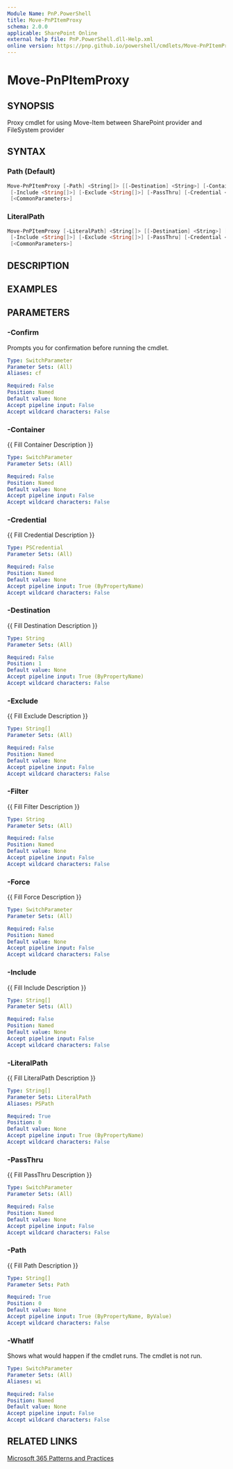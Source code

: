 ```yaml
---
Module Name: PnP.PowerShell
title: Move-PnPItemProxy
schema: 2.0.0
applicable: SharePoint Online
external help file: PnP.PowerShell.dll-Help.xml
online version: https://pnp.github.io/powershell/cmdlets/Move-PnPItemProxy.html
---
```

 
# Move-PnPItemProxy

## SYNOPSIS
Proxy cmdlet for using Move-Item between SharePoint provider and FileSystem provider

## SYNTAX

### Path (Default)
```powershell
Move-PnPItemProxy [-Path] <String[]> [[-Destination] <String>] [-Container] [-Force] [-Filter <String>]
 [-Include <String[]>] [-Exclude <String[]>] [-PassThru] [-Credential <PSCredential>]  
 [<CommonParameters>]
```

### LiteralPath
```powershell
Move-PnPItemProxy [-LiteralPath] <String[]> [[-Destination] <String>] [-Container] [-Force] [-Filter <String>]
 [-Include <String[]>] [-Exclude <String[]>] [-PassThru] [-Credential <PSCredential>]  
 [<CommonParameters>]
```

## DESCRIPTION

## EXAMPLES

## PARAMETERS

### -Confirm
Prompts you for confirmation before running the cmdlet.

```yaml
Type: SwitchParameter
Parameter Sets: (All)
Aliases: cf

Required: False
Position: Named
Default value: None
Accept pipeline input: False
Accept wildcard characters: False
```

### -Container
{{ Fill Container Description }}

```yaml
Type: SwitchParameter
Parameter Sets: (All)

Required: False
Position: Named
Default value: None
Accept pipeline input: False
Accept wildcard characters: False
```

### -Credential
{{ Fill Credential Description }}

```yaml
Type: PSCredential
Parameter Sets: (All)

Required: False
Position: Named
Default value: None
Accept pipeline input: True (ByPropertyName)
Accept wildcard characters: False
```

### -Destination
{{ Fill Destination Description }}

```yaml
Type: String
Parameter Sets: (All)

Required: False
Position: 1
Default value: None
Accept pipeline input: True (ByPropertyName)
Accept wildcard characters: False
```

### -Exclude
{{ Fill Exclude Description }}

```yaml
Type: String[]
Parameter Sets: (All)

Required: False
Position: Named
Default value: None
Accept pipeline input: False
Accept wildcard characters: False
```

### -Filter
{{ Fill Filter Description }}

```yaml
Type: String
Parameter Sets: (All)

Required: False
Position: Named
Default value: None
Accept pipeline input: False
Accept wildcard characters: False
```

### -Force
{{ Fill Force Description }}

```yaml
Type: SwitchParameter
Parameter Sets: (All)

Required: False
Position: Named
Default value: None
Accept pipeline input: False
Accept wildcard characters: False
```

### -Include
{{ Fill Include Description }}

```yaml
Type: String[]
Parameter Sets: (All)

Required: False
Position: Named
Default value: None
Accept pipeline input: False
Accept wildcard characters: False
```

### -LiteralPath
{{ Fill LiteralPath Description }}

```yaml
Type: String[]
Parameter Sets: LiteralPath
Aliases: PSPath

Required: True
Position: 0
Default value: None
Accept pipeline input: True (ByPropertyName)
Accept wildcard characters: False
```

### -PassThru
{{ Fill PassThru Description }}

```yaml
Type: SwitchParameter
Parameter Sets: (All)

Required: False
Position: Named
Default value: None
Accept pipeline input: False
Accept wildcard characters: False
```

### -Path
{{ Fill Path Description }}

```yaml
Type: String[]
Parameter Sets: Path

Required: True
Position: 0
Default value: None
Accept pipeline input: True (ByPropertyName, ByValue)
Accept wildcard characters: False
```

### -WhatIf
Shows what would happen if the cmdlet runs. The cmdlet is not run.

```yaml
Type: SwitchParameter
Parameter Sets: (All)
Aliases: wi

Required: False
Position: Named
Default value: None
Accept pipeline input: False
Accept wildcard characters: False
```

## RELATED LINKS

[Microsoft 365 Patterns and Practices](https://aka.ms/m365pnp)

